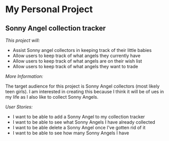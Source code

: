 # My Personal Project

## Sonny Angel collection tracker

*This project will:*
- Assist Sonny angel collectors in keeping track of their little babies
- Allow users to keep track of what angels they currently have
- Allow users to keep track of what angels are on their wish list
- Allow users to keep track of what angels they want to trade


*More Information:*

The target audience for this project is Sonny Angel collectors (most likely teen girls). I am interested in creating this because I think it will be of ues in my life as I also like to collect Sonny Angels. 

*User Stories:*

- I want to be able to add a Sonny Angel to my collection tracker 
- I want to be able to see what Sonny Angels I have already collected
- I want to be able delete a Sonny Angel once I've gotten rid of it
- I want to be able to see how many Sonny Angels I have 